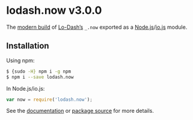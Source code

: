 # lodash.now v3.0.0

The [modern build](https://github.com/lodash/lodash/wiki/Build-Differences) of [Lo-Dash’s](https://lodash.com/) `_.now` exported as a [Node.js](http://nodejs.org/)/[io.js](https://iojs.org/) module.

## Installation

Using npm:

```bash
$ {sudo -H} npm i -g npm
$ npm i --save lodash.now
```

In Node.js/io.js:

```js
var now = require('lodash.now');
```

See the [documentation](https://lodash.com/docs#now) or [package source](https://github.com/lodash/lodash/blob/3.0.0-npm-packages/lodash.now/index.js) for more details.

